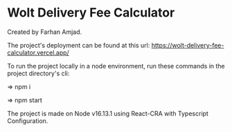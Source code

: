 # Wolt Delivery Fee Calculator
Created by Farhan Amjad.



The project's deployment can be found at this url:
https://wolt-delivery-fee-calculator.vercel.app/



To run the project locally in a node environment, run these commands in the project directory's cli:


=> npm i

=> npm start



The project is made on Node v16.13.1 using React-CRA with Typescript Configuration.
